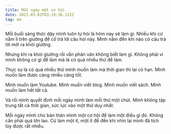 ```yaml
---
title: Mỗi ngày một cơ hội
date: 2021-03-03T03:19:38.132Z
tag: me
---
```

Mỗi buổi sáng thức dậy mình luôn tự hỏi là hôm nay sẽ làm gì. Nhiều khi cứ nằm lì trên giường để cố trả lời câu hỏi này. Mình nằm đến khi nào có câu trả lời mới ra khỏi giường.

Nhưng khi ra khỏi giường rồi vẫn phân vân không biết làm gì. Không phải vì mình không có gì để làm mà là có quá nhiều thứ để làm.

Thực sự là có quá nhiều thứ mình muốn làm mà thời gian thì lại có hạn. Mình muốn làm được càng nhiều càng tốt.

Mình muốn làm Youtube. Mình muốn viết blog. Mình muốn viết sách. Mình muốn làm hết tất cả. 

Và rồi mình quyết định mỗi ngày mình làm mỗi thứ một chút. Mình không tập trung tất cả thời gian, sức lực vào một thứ duy nhất.

Mỗi ngày mình cho bản thân mình một cơ hội để làm một điều gì đó. Không cần phải quá lớn lao. Cứ làm một ít, một ít để đến khi nhìn lại mình đã tích lũy được rất nhiều.